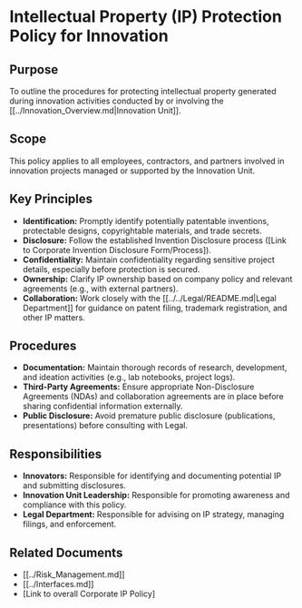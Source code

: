 # Intellectual Property (IP) Protection Policy for Innovation

## Purpose

To outline the procedures for protecting intellectual property generated during innovation activities conducted by or involving the [[../Innovation_Overview.md|Innovation Unit]].

## Scope

This policy applies to all employees, contractors, and partners involved in innovation projects managed or supported by the Innovation Unit.

## Key Principles

*   **Identification:** Promptly identify potentially patentable inventions, protectable designs, copyrightable materials, and trade secrets.
*   **Disclosure:** Follow the established Invention Disclosure process ([Link to Corporate Invention Disclosure Form/Process]).
*   **Confidentiality:** Maintain confidentiality regarding sensitive project details, especially before protection is secured.
*   **Ownership:** Clarify IP ownership based on company policy and relevant agreements (e.g., with external partners).
*   **Collaboration:** Work closely with the [[../../Legal/README.md|Legal Department]] for guidance on patent filing, trademark registration, and other IP matters.

## Procedures

*   **Documentation:** Maintain thorough records of research, development, and ideation activities (e.g., lab notebooks, project logs).
*   **Third-Party Agreements:** Ensure appropriate Non-Disclosure Agreements (NDAs) and collaboration agreements are in place before sharing confidential information externally.
*   **Public Disclosure:** Avoid premature public disclosure (publications, presentations) before consulting with Legal.

## Responsibilities

*   **Innovators:** Responsible for identifying and documenting potential IP and submitting disclosures.
*   **Innovation Unit Leadership:** Responsible for promoting awareness and compliance with this policy.
*   **Legal Department:** Responsible for advising on IP strategy, managing filings, and enforcement.

## Related Documents

*   [[../Risk_Management.md]]
*   [[../Interfaces.md]]
*   [Link to overall Corporate IP Policy] 
